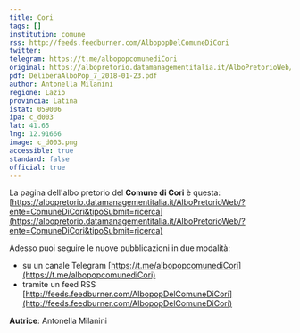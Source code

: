 ```yaml
---
title: Cori
tags: []
institution: comune
rss: http://feeds.feedburner.com/AlbopopDelComuneDiCori
twitter: 
telegram: https://t.me/albopopcomunediCori
original: https://albopretorio.datamanagementitalia.it/AlboPretorioWeb/?ente=ComuneDiCori&tipoSubmit=ricerca
pdf: DeliberaAlboPop_7_2018-01-23.pdf
author: Antonella Milanini
regione: Lazio
provincia: Latina
istat: 059006
ipa: c_d003
lat: 41.65
lng: 12.91666
image: c_d003.png
accessible: true
standard: false
official: true
---
```


La pagina dell'albo pretorio del **Comune di Cori** è questa: [https://albopretorio.datamanagementitalia.it/AlboPretorioWeb/?ente=ComuneDiCori&tipoSubmit=ricerca](https://albopretorio.datamanagementitalia.it/AlboPretorioWeb/?ente=ComuneDiCori&tipoSubmit=ricerca)

Adesso puoi seguire le nuove pubblicazioni in due modalità:

* su un canale Telegram [https://t.me/albopopcomunediCori](https://t.me/albopopcomunediCori)
* tramite un feed RSS [http://feeds.feedburner.com/AlbopopDelComuneDiCori](http://feeds.feedburner.com/AlbopopDelComuneDiCori)

**Autrice**: Antonella Milanini
